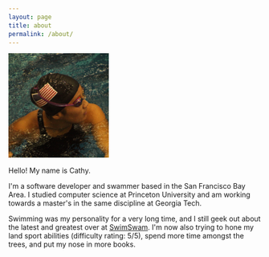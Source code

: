 ```yaml
---
layout: page
title: about
permalink: /about/
---
```


<img src="/assets/images/prof_pic.jpg" width="200" style="margin:0">

Hello! My name is Cathy.

I'm a software developer and swammer based in the San Francisco Bay Area. I studied computer science at Princeton University and am working towards a master's in the same discipline at Georgia Tech.

Swimming was my personality for a very long time, and I still geek out about the latest and greatest over at <a href="https://swimswam.com/">SwimSwam</a>. I'm now also trying to hone my land sport abilities (difficulty rating: 5/5), spend more time amongst the trees, and put my nose in more books.